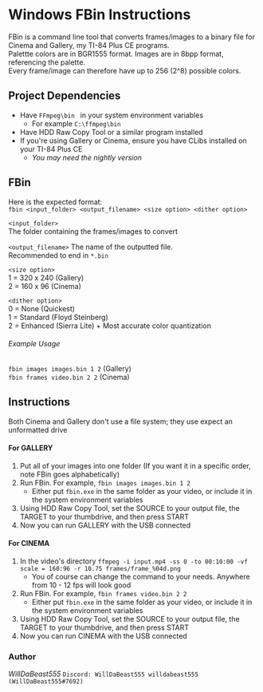 # Windows FBin Instructions

FBin is a command line tool that converts frames/images to a binary file for Cinema and Gallery, my TI-84 Plus CE programs.  
Palettte colors are in BGR1555 format. Images are in 8bpp format, referencing the palette.  
Every frame/image can therefore have up to 256 (2^8) possible colors.   

## Project Dependencies  

* Have ```FFmpeg\bin ``` in your system environment variables  
    * For example ```C:\ffmpeg\bin```  
* Have HDD Raw Copy Tool or a similar program installed  
* If you're using Gallery or Cinema, ensure you have CLibs installed on your TI-84 Plus CE
    * _You may need the nightly version_

## FBin  

Here is the expected format:  
```fbin <input_folder> <output_filename> <size option> <dither option>```  

```<input_folder>```  
The folder containing the frames/images to convert  

```<output_filename>```
The name of the outputted file.  
Recommended to end in ```*.bin```

```<size option>```  
1 = 320 x 240 (Gallery)  
2 = 160 x 96 (Cinema)  

```<dither option>```  
0 = None (Quickest)  
1 = Standard (Floyd Steinberg)  
2 = Enhanced  (Sierra Lite) + Most accurate color quantization  

###### Example Usage  
```fbin images images.bin 1 2``` (Gallery)  
```fbin frames video.bin 2 2``` (Cinema)  

## Instructions

Both Cinema and Gallery don't use a file system; they use expect an unformatted drive

#### For GALLERY

1. Put all of your images into one folder (If you want it in a specific order, note FBin goes alphabetically)  
2. Run FBin. For example, ```fbin images images.bin 1 2```  
    * Either put ```fbin.exe``` in the same folder as your video, or include it in the system environment variables  
3. Using HDD Raw Copy Tool, set the SOURCE to your output file, the TARGET to your thumbdrive, and then press START  
4. Now you can run GALLERY with the USB connected  

#### For CINEMA  

1. In the video's directory ```ffmpeg -i input.mp4 -ss 0 -to 00:10:00 -vf scale = 160:96 -r 10.75 frames/frame_%04d.png```
    * You of course can change the command to your needs. Anywhere from 10 - 12 fps will look good
2. Run FBin. For example, ```fbin frames video.bin 2 2``` 
    * Either put ```fbin.exe``` in the same folder as your video, or include it in the system environment variables  
3. Using HDD Raw Copy Tool, set the SOURCE to your output file, the TARGET to your thumbdrive, and then press START  
4. Now you can run CINEMA with the USB connected

### Author  
_WillDaBeast555_ ```Discord: WillDaBeast555 willdabeast555``` ```(WillDaBeast555#7692)```